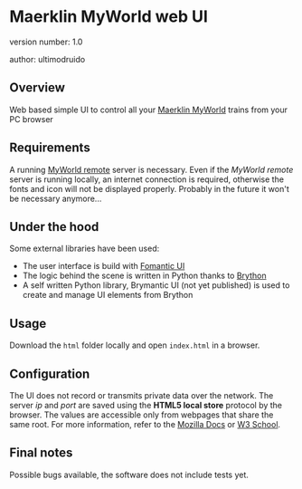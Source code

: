 Maerklin MyWorld web UI
=================================

version number: 1.0

author: ultimodruido

Overview
--------

Web based simple UI to control all your [Maerklin MyWorld](https://www.maerklin.de/de/lp/2020/willkommen-bei-my-world) 
trains from your PC browser

Requirements
------------

A running [MyWorld remote](https://github.com/ultimodruido/myworld_remote) server is necessary.
Even if the _MyWorld remote_ server is running locally, an internet connection is required,
otherwise the fonts and icon will not be displayed properly. Probably in the future it won't 
be necessary anymore...

Under the hood
---------------
Some external libraries have been used:
 - The user interface is build with [Fomantic UI](https://fomantic-ui.com)
 - The logic behind the scene is written in Python thanks to [Brython](https://brython.info/index.html)
 - A self written Python library, Brymantic UI (not yet published) is used to create and manage UI elements from Brython


Usage
-----

Download the `html` folder locally and open `index.html` in a browser.

Configuration
-------------

The UI does not record or transmits private data over the network. 
The server _ip_ and _port_ are saved using the **HTML5 local store** protocol by the browser. 
The values are accessible only from webpages that share the same root.
For more information, refer to the 
[Mozilla Docs](https://developer.mozilla.org/en-US/docs/Web/API/Window/localStorage?retiredLocale=it)
or
[W3 School](https://www.w3schools.com/html/html5_webstorage.asp).

Final notes
-----------

Possible bugs available, the software does not include tests yet.